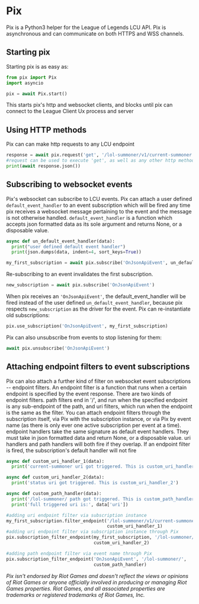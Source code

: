 # Pix
Pix is a Python3 helper for the League of Legends LCU API. Pix is asynchronous and can communicate on both HTTPS and WSS channels.

## Starting pix
Starting pix is as easy as:
```py
from pix import Pix
import asyncio

pix = await Pix.start()
```
This starts pix's http and websocket clients, and blocks until pix can connect to the League Client Ux process and server

## Using HTTP methods
Pix can can make http requests to any LCU endpoint
```py
response = await pix.request('get', '/lol-summoner/v1/current-summoner')
#request can be used to execute 'get', as well as any other http method
print(await response.json())
```

## Subscribing to websocket events
Pix's websocket can subscribe to LCU events. Pix can attach a user defined `default_event_handler` to an event subscription which will be fired any time pix receives a websocket message pertaining to the event and the message is not otherwise handled. `default_event_handler` is a function which accepts json formatted data as its sole argument and returns None, or a disposable value.
```py
async def un_default_event_handler(data):
  print("user defined default event handler")
  print(json.dumps(data, indent=4, sort_keys=True))

my_first_subscription = await pix.subscribe('OnJsonApiEvent', un_default_event_handler)
```

Re-subscribing to an event invalidates the first subscription.
```py
new_subscription = await pix.subscribe('OnJsonApiEvent')
```
When pix receives an `'OnJsonApiEvent'`, the default_event_handler will be fired instead of the user defined `un_default_event_handler`, because pix respects `new_subscription` as the driver for the event. Pix can re-instantiate old subscriptions:
```py
pix.use_subscription('OnJsonApiEvent', my_first_subscription)
```

Pix can also unsubscribe from events to stop listening for them:
```py
await pix.unsubscribe('OnJsonApiEvent')
```

## Attaching endpoint filters to event subscriptions
Pix can also attach a further kind of filter on websocket event subscriptions -- endpoint filters. An endpoint filter is a function that runs when a certain endpoint is specified by the event response. There are two kinds of endpoint filters. path filters end in '/', and run when the specified endpoint is any sub-endpoint of the path, and uri filters, which run when the endpoint is the same as the filter. You can attach endpoint filters through the subscription itself, via Pix with the subscription instance, or via Pix by event name (as there is only ever one active subscription per event at a time). endpoint handlers take the same signature as default event handlers. They must take in json formatted data and return None, or a disposable value. uri handlers and path handlers will both fire if they overlap. If an endpoint filter is fired, the subscription's default handler will not fire
```py
async def custom_uri_handler_1(data):
  print('current-summoner uri got triggered. This is custom_uri_handler_1')

async def custom_uri_handler_2(data):
  print('status uri got triggered. This is custom_uri_handler_2')

async def custom_path_handler(data):
  print('/lol-summoner/ path got triggered. This is custom_path_handler')
  print('full triggered uri is:', data['uri'])

#adding uri endpoint filter via subscription instance
my_first_subscription.filter_endpoint('/lol-summoner/v1/current-summoner',
                                      custom_uri_handler_1)
#adding uri endpoint filter via subscription instance through Pix
pix.subscription_filter_endpoint(my_first_subscription, '/lol-summoner/v1/status',
                                 custom_uri_handler_2)

#adding path endpoint filter via event name through Pix
pix.subscription_filter_endpoint('OnJsonApiEvent', '/lol-summoner/',
                                 custom_path_handler)
```

*Pix isn't endorsed by Riot Games and doesn't reflect the views or opinions of Riot Games or anyone officially involved in producing or managing Riot Games properties. Riot Games, and all associated properties are trademarks or registered trademarks of Riot Games, Inc.*
